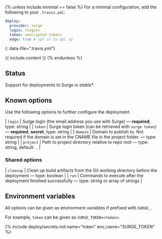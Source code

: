 {% unless include.minimal == false %}
For a minimal configuration, add the following to your `.travis.yml`:

```yaml
deploy:
  provider: surge
  login: <login>
  token: <encrypted token>
  edge: true # opt in to dpl v2
```
{: data-file=".travis.yml"}



{{ include.content }}
{% endunless %}

## Status

Support for deployments to Surge is *stable**.
## Known options

Use the following options to further configure the deployment.

| `login` | Surge login (the email address you use with Surge) &mdash; **required**, type: string |
| `token` | Surge login token (can be retrieved with `surge token`) &mdash; **required**, **secret**, type: string |
| `domain` | Domain to publish to. Not required if the domain is set in the CNAME file in the project folder. &mdash; type: string |
| `project` | Path to project directory relative to repo root &mdash; type: string, default: `.` |

### Shared options

| `cleanup` | Clean up build artifacts from the Git working directory before the deployment &mdash; type: boolean |
| `run` | Commands to execute after the deployment finished successfully &mdash; type: string or array of strings |

## Environment variables

All options can be given as environment variables if prefixed with `SURGE_`.

For example, `token` can be given as `SURGE_TOKEN=<token>`.

{% include deploy/secrets.md name="token" env_name="SURGE_TOKEN" %}